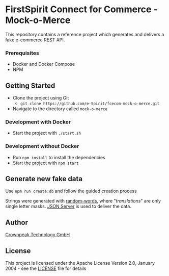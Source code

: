 # FirstSpirit Connect for Commerce - Mock-o-Merce

This repository contains a reference project which generates and delivers a fake e-commerce REST API.

### Prerequisites

- Docker and Docker Compose
- NPM

## Getting Started

- Clone the project using Git
  - `git clone https://github.com/e-Spirit/fcecom-mock-o-merce.git`
- Navigate to the directory called `mock-o-merce`

### Development with Docker

- Start the project with `./start.sh`

### Development without Docker

- Run `npm install` to install the dependencies
- Start the project with `npm start`

## Generate new fake data

Use `npm run create:db` and follow the guided creation process

Strings were generated with [random-words](https://www.npmjs.com/package/random-words), where "_translations_" are only single letter masks.
[JSON Server](https://github.com/typicode/json-server) is used to deliver the data.

## Author

[Crownpeak Technology GmbH](https://www.crownpeak.com)

## License

This project is licensed under the Apache License Version 2.0, January 2004 - see the [LICENSE](LICENSE) file for details
